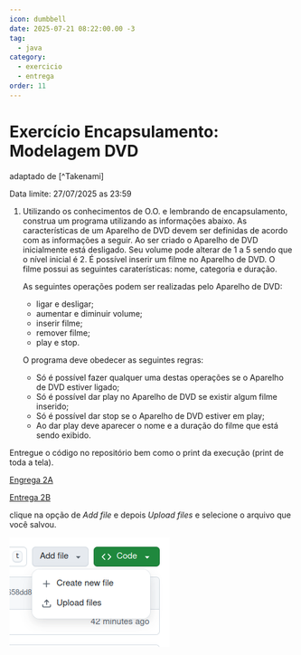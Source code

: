 ```yaml
---
icon: dumbbell
date: 2025-07-21 08:22:00.00 -3
tag:
  - java
category:
  - exercicio
  - entrega
order: 11
---
```


# Exercício Encapsulamento: Modelagem DVD

adaptado de [^Takenami]

Data limite: 27/07/2025 as 23:59


1. Utilizando os conhecimentos de O.O. e lembrando de encapsulamento, construa um programa utilizando as informações abaixo. As características de um Aparelho de DVD devem ser definidas de acordo com as informações a seguir. Ao ser criado o Aparelho de DVD inicialmente está desligado. Seu volume pode alterar de 1 a 5 sendo que o nível inicial é 2. É possível inserir um filme no Aparelho de DVD. O filme possui as seguintes caraterísticas: nome, categoria e duração. 

    As seguintes operações podem ser realizadas pelo Aparelho de DVD:
    - ligar e desligar;
    - aumentar e diminuir volume;
    - inserir filme;
    - remover filme;
    - play e stop.

    O programa deve obedecer as seguintes regras:
    - Só é possível fazer qualquer uma destas operações se o Aparelho de DVD estiver ligado;
    - Só é possível dar play no Aparelho de DVD se existir algum filme inserido;
    - Só é possível dar stop se o Aparelho de DVD estiver em play;
    - Ao dar play deve aparecer o nome e a duração do filme que está sendo exibido.

Entregue o código no repositório bem como o print da execução (print de toda a tela).


[Engrega 2A](https://classroom.github.com/a/3gIp8yJ-)

[Entrega 2B](https://classroom.github.com/a/lmrrV2Fb)

clique na opção de *Add file* e depois *Upload files* e selecione o arquivo que você salvou.

![Como fazer o upload](../img/AppfileUpload.png)


<!-- @include: ../../../includes/bib.md -->
